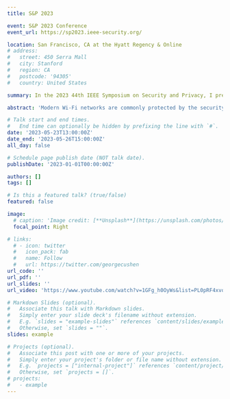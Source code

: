 ```yaml
---
title: S&P 2023

event: S&P 2023 Conference
event_url: https://sp2023.ieee-security.org/

location: San Francisco, CA at the Hyatt Regency & Online
# address:
#   street: 450 Serra Mall
#   city: Stanford
#   region: CA
#   postcode: '94305'
#   country: United States

summary: In the 2023 44th IEEE Symposium on Security and Privacy, I presented our paper "Man-in-the-Middle Attacks without Rogue AP - When WPAs Meet ICMP Redirects"

abstract: 'Modern Wi-Fi networks are commonly protected by the security mechanisms, e.g., WPA, WPA2 or WPA3, and thus it is difficult for an attacker (a malicious supplicant) to hijack the traffic of other supplicants as a man-in-the-middle (MITM). In traditional Evil Twins attacks, attackers may deploy a bogus wireless access point (AP) to hijack the victim supplicants’ traffic (e.g., stealing credentials). In this paper, we uncover a new MITM attack that can evade the security mechanisms in Wi-Fi networks by spoofing the legitimate AP to send a forged ICMP redirect message to a victim supplicant and thus allow attackers to stealthily hijack the traffic from the victim supplicant without deploying any bogus AP. The core idea is to misuse the vulnerability of cross-layer interactions between WPAs and ICMP protocols, totally evading the link layer security mechanisms enforced by WPAs. We resolve two requirements to successfully launch our attack. First, when the attacker spoofs the legitimate AP to craft an ICMP redirect message, the legitimate AP cannot recognize and filter out those forged ICMP redirect messages. We uncover a new vulnerability (CVE-2022-25667) of the Network Processing Units (NPUs) in AP routers that restrict the AP routers from blocking fake ICMP error messages passing through the router. We test 55 popular wireless routers from 10 well-known AP vendors, and none of these routers can block the forged ICMP redirect messages due to this vulnerability. Second, we develop a new method to ensure the forged ICMP redirect message can evade the legitimacy check of the victim supplicant and then poison its routing table. We conduct an extensive measurement study on 122 real-world Wi-Fi networks, covering all prevalent Wi-Fi security modes. The experimental results show that 109 out of the 122 (89%) evaluated Wi-Fi networks are vulnerable to our attack. Besides notifying the vulnerability to the NPU manufacturers and the AP vendors, we develop two countermeasures to throttle the identified attack.'

# Talk start and end times.
#   End time can optionally be hidden by prefixing the line with `#`.
date: '2023-05-23T13:00:00Z'
date_end: '2023-05-26T15:00:00Z'
all_day: false

# Schedule page publish date (NOT talk date).
publishDate: '2023-01-01T00:00:00Z'

authors: []
tags: []

# Is this a featured talk? (true/false)
featured: false

image:
  # caption: 'Image credit: [**Unsplash**](https://unsplash.com/photos/bzdhc5b3Bxs)'
  focal_point: Right

# links:
  # - icon: twitter
  #   icon_pack: fab
  #   name: Follow
  #   url: https://twitter.com/georgecushen
url_code: ''
url_pdf: ''
url_slides: ''
url_video: 'https://www.youtube.com/watch?v=1GFg_h0OyWs&list=PL0pRF4xvoD0kRsa5AeL9ncGw7CnLdIr7A&index=104&t=777s&ab_channel=IEEESymposiumonSecurityandPrivacy'

# Markdown Slides (optional).
#   Associate this talk with Markdown slides.
#   Simply enter your slide deck's filename without extension.
#   E.g. `slides = "example-slides"` references `content/slides/example-slides.md`.
#   Otherwise, set `slides = ""`.
slides: example

# Projects (optional).
#   Associate this post with one or more of your projects.
#   Simply enter your project's folder or file name without extension.
#   E.g. `projects = ["internal-project"]` references `content/project/deep-learning/index.md`.
#   Otherwise, set `projects = []`.
# projects:
#   - example
---
```


<!-- {{% callout note %}}
Click on the **Slides** button above to view the built-in slides feature.
{{% /callout %}}

Slides can be added in a few ways:

- **Create** slides using Wowchemy's [_Slides_](https://wowchemy.com/docs/managing-content/#create-slides) feature and link using `slides` parameter in the front matter of the talk file
- **Upload** an existing slide deck to `static/` and link using `url_slides` parameter in the front matter of the talk file
- **Embed** your slides (e.g. Google Slides) or presentation video on this page using [shortcodes](https://wowchemy.com/docs/writing-markdown-latex/).

Further event details, including [page elements](https://wowchemy.com/docs/writing-markdown-latex/) such as image galleries, can be added to the body of this page. -->
